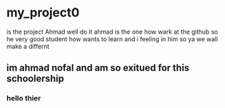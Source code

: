 # my_project0
is the project Ahmad well do it
ahmad is the one how wark at the github so he very good student how wants to learn 
and i feeling in him 
so ya we wall make a differnt
## im ahmad nofal and am so exitued for this schoolership
### hello thier
